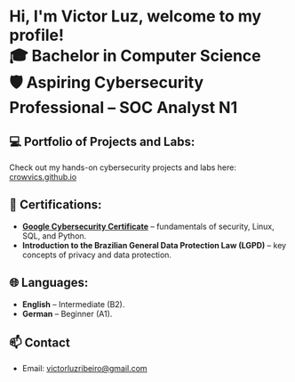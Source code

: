 <h1>Hi, I'm Victor Luz, welcome to my profile! <br/>
🎓 Bachelor in Computer Science <br/>
🛡️ Aspiring Cybersecurity Professional – SOC Analyst N1
</h1>

<h2>💻 Portfolio of Projects and Labs:</h2>
<p>Check out my hands-on cybersecurity projects and labs here: <a href="https://crowvics.github.io/index.html" target="_blank">crowvics.github.io</a></p>

<h2>📜 Certifications: </h2>
<ul>
  <li>
    <b><a href="https://coursera.org/share/624e70f0b93e05bb5577b07fe61f10da" target="_blank">Google Cybersecurity Certificate</a></b> – fundamentals of security, Linux, SQL, and Python.
  </li>
  <li>
    <b>Introduction to the Brazilian General Data Protection Law (LGPD)</b> – key concepts of privacy and data protection.
  </li>
</ul>

<h2>🌐 Languages: </h2>
<ul>
  <li><b>English</b> – Intermediate (B2).</li>
  <li><b>German</b> – Beginner (A1).</li>
</ul>

<h2>📫 Contact</h2>
<ul>
  <li>Email: <a href="mailto:victorluzribeiro@gmail.com">victorluzribeiro@gmail.com</a></li>
</ul>




